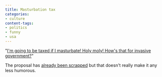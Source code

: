 ```yaml
---
title: Masturbation tax
categories:
- culture
content-tags:
- politics
- funny
- usa
---
```


"[I'm going to be taxed if I masturbate!  Holy moly!  How's that for invasive
government?][1]"

   [1]: http://www.polstate.com/archives/002529.html

The proposal has [already been scrapped][2] but that doesn't really make it any less humorous.

   [2]: http://www.springfieldnews-leader.com/news/0430-Senatework-46094.html
